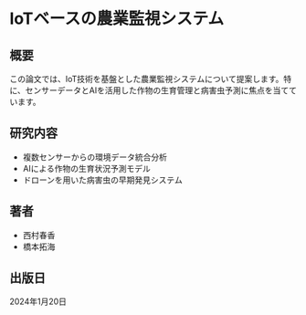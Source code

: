 # IoTベースの農業監視システム

## 概要

この論文では、IoT技術を基盤とした農業監視システムについて提案します。特に、センサーデータとAIを活用した作物の生育管理と病害虫予測に焦点を当てています。

## 研究内容

- 複数センサーからの環境データ統合分析
- AIによる作物の生育状況予測モデル
- ドローンを用いた病害虫の早期発見システム

## 著者

- 西村春香
- 橋本拓海

## 出版日

2024年1月20日 